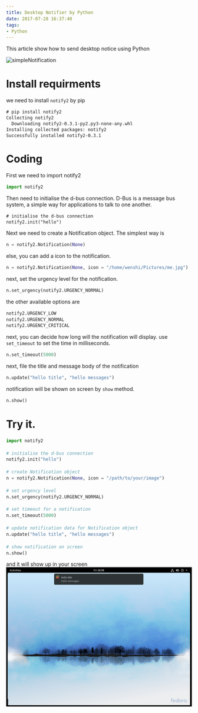 ```yaml
---
title: Desktop Notifier by Python
date: 2017-07-28 16:37:40
tags:
- Python
---
```

This article show how to send desktop notice using Python

![simpleNotification](/img/simpleNotification.png)

# Install requirments

we need to install `notify2` by pip

```
# pip install notify2
Collecting notify2
  Downloading notify2-0.3.1-py2.py3-none-any.whl
Installing collected packages: notify2
Successfully installed notify2-0.3.1
```

<!-- more -->

# Coding

First we need to import notify2

```python
import notify2
```

Then need to initialise the d-bus connection.
D-Bus is a message bus system, a simple way for applications to talk to one another.

```
# initialise the d-bus connection
notify2.init("hello")
```

Next we need to create a Notification object.
The simplest way is 

```python
n = notify2.Notification(None)
```

else, you can add a icon to the notification.

```python
n = notify2.Notification(None, icon = "/home/wenshi/Pictures/me.jpg")
```

next, set the urgency level for the notification.

```python
n.set_urgency(notify2.URGENCY_NORMAL)
```

the other available options are 

```python
notify2.URGENCY_LOW
notify2.URGENCY_NORMAL
notify2.URGENCY_CRITICAL
```
 
next, you can decide how long will the notification will display.
use `set_timeout` to set the time in milliseconds.

```python
n.set_timeout(5000)
```
 
next, file the title and message body of the notification

```python
n.update("hello title", "hello messages")
```

notification will be shown on screen by `show` method.

```python
n.show()
```

# Try it.

```python
import notify2
 
# initialise the d-bus connection
notify2.init("hello")
 
# create Notification object
n = notify2.Notification(None, icon = "/path/to/your/image")
 
# set urgency level
n.set_urgency(notify2.URGENCY_NORMAL)
 
# set timeout for a notification
n.set_timeout(5000)
 
# update notification data for Notification object
n.update("hello title", "hello messages")

# show notification on screen
n.show()
```

and it will show up in your screen
![simpleNotification](https://raw.githubusercontent.com/xibuka/git_pics/master/simpleNotification.png)
